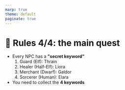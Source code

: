```yaml
---
marp: true
theme: default
paginate: true
---
```

# 🏰 Rules 4/4: the main quest

- Every NPC has a **"secret keyword"**
  1. Guard (Elf): Thrain
  2. Healer (Half-Elf): Liora
  3. Merchant (Dwarf): Galdor
  4. Sorcerer (Human): Elara
- You need to collect the **4 keywords**